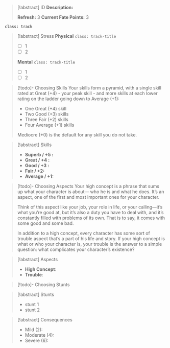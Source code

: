 > [!abstract] ID
> **Description:**
> 
> **Refresh:** 3
> **Current Fate Points:** 3

`class: track`
> [!abstract] Stress
> **Physical** `class: track-title`
> - [ ] 1
> - [ ] 2
> 
> **Mental** `class: track-title`
>  - [ ] 1
>  - [ ] 2

> [!todo]- Choosing Skills 
> Your skills form a pyramid, with a single skill rated at Great (+4) - your peak skill - and more skills at each lower rating on the ladder going down to Average (+1):
> 
> - One Great (+4) skill
> - Two Good (+3) skills
> - Three Fair (+2) skills
> - Four Average (+1) skills
> 
> Mediocre (+0) is the default  for any skill you do not take. 

> [!abstract] Skills
>  - **Superb / +5 :**  
>  - **Great / +4 :**  
>  - **Good / +3 :** 
>  - **Fair / +2:**
>  - **Average / +1:** 

> [!todo]- Choosing Aspects
> Your high concept is a phrase that sums up what your character is about— who he is and what he does. It’s an aspect, one of the first and most important ones for your character.
> 
> Think of this aspect like your job, your role in life, or your calling—it’s what you’re good at, but it’s also a duty you have to deal with, and it’s constantly filled with problems of its own. That is to say, it comes with some good and some bad.
> 
> In addition to a high concept, every character has some sort of trouble aspect that’s a part of his life and story. If your high concept is what or who your character is, your trouble is the answer to a simple question: what complicates your character’s existence?

> [!abstract] Aspects
> - **High Concept**:
> - **Trouble**:

> [!todo]- Choosing Stunts
> 

> [!abstract] Stunts
> - stunt 1
> - stunt 2

> [!abstract] Consequences
> - Mild (2): 
> - Moderate (4):
> - Severe (6):